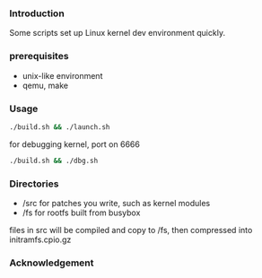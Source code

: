 ### Introduction

Some scripts set up Linux kernel dev environment quickly.

### prerequisites

-   unix-like environment
-   qemu, make

### Usage

```sh
./build.sh && ./launch.sh
```

for debugging kernel, port on 6666

```sh
./build.sh && ./dbg.sh
```

### Directories

-   /src for patches you write, such as kernel modules
-   /fs for rootfs built from busybox

files in src will be compiled and copy to /fs, then compressed into initramfs.cpio.gz

### Acknowledgement
